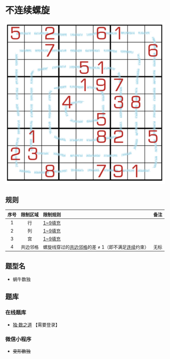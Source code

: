 # 不连续螺旋
<!-- START doctoc generated TOC please keep comment here to allow auto update -->
<!-- DON'T EDIT THIS SECTION, INSTEAD RE-RUN doctoc TO UPDATE -->

<!-- END doctoc generated TOC please keep comment here to allow auto update -->

![题](../../../../../../images/sudoku/不连续螺旋.png)

## 规则

| 序号  | 限制区域 | 限制规则                           | 备注  |
|:---:|:----:|:-------------------------------|:---:|
|  1  |  行   | [1~9填充]                        |     |
|  2  |  列   | [1~9填充]                        |     |
|  3  |  宫   | [1~9填充]                        |     |
|  4  | 共边邻格 | 螺旋线穿过的[共边邻格]的差 ≠ 1（即不满足[连续]约束） | 无标  |

## 题型名

- 蜗牛数独

## 题库

### 在线题库

- [独·数之道](http://www.sudokufans.org.cn/lx/game.index.php?type=spiral) 【需要登录】

### 微信小程序

- ~~变形数独~~

[1~9填充]: ../../../../../../rules/rules.md#1to9填充
[连续]: ../../../../../../rules/rules.md#连续
[共边邻格]: ../../../../../../rules/rules.md#共边邻格
